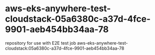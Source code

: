 # aws-eks-anywhere-test-cloudstack-05a6380c-a37d-4fce-9901-aeb454bb34aa-78
repository for use with E2E test job aws-eks-anywhere-test-cloudstack:05a6380c-a37d-4fce-9901-aeb454bb34aa-78
